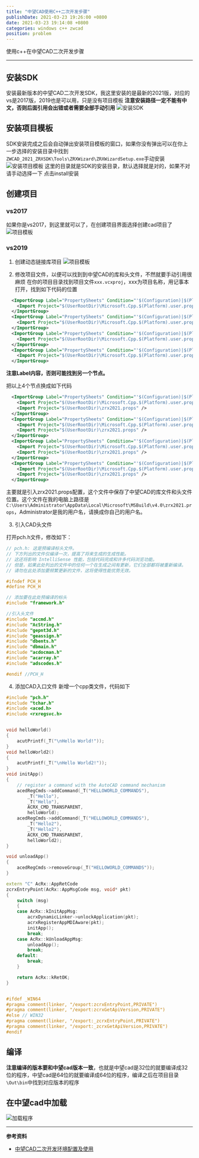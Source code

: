```yaml
---
title: "中望CAD使用C++二次开发步骤"
publishDate: 2021-03-23 19:26:00 +0800
date: 2021-03-23 19:14:08 +0800
categories: windows c++ zwcad
position: problem
---
```


使用c++在中望CAD二次开发步骤

---

<div id="toc"></div>

## 安装SDK

安装最新版本的中望CAD二次开发SDK，我这里安装的是最新的2021版，对应的vs是2017版，2019也是可以用，只是没有项目模板
**注意安装路径一定不能有中文，否则后面引用会出错或者需要全部手动引用**
![安装SDK](../static/posts/2021/2021-03-23-中望CAD使用C++二次开发步骤-01.jpg)

## 安装项目模板

SDK安装完成之后会自动弹出安装项目模板的窗口，如果你没有弹出可以在你上一步选择的安装目录中找到`ZWCAD_2021_ZRXSDK\Tools\ZRXWizard\ZRXWizardSetup.exe`手动安装
![安装项目模板](../static/posts/2021/2021-03-23-中望CAD使用C++二次开发步骤-02.jpg)
这里的目录就是SDK的安装目录，默认选择就是对的，如果不对请手动选择一下
点击install安装

## 创建项目

### vs2017

如果你是vs2017，到这里就可以了，在创建项目界面选择创建cad项目了
![项目模板](../static/posts/2021/2021-03-23-中望CAD使用C++二次开发步骤-03.png)

### vs2019

1. 创建动态链接库项目
![项目模板](../static/posts/2021/2021-03-23-中望CAD使用C++二次开发步骤-04.jpg)

2. 修改项目文件，以便可以找到到中望CAD的库和头文件，不然就要手动引用很麻烦
在你的项目目录找到项目文件`xxx.vcxproj`，xxx为项目名称，用记事本打开，找到如下代码的位置

```xml
  <ImportGroup Label="PropertySheets" Condition="'$(Configuration)|$(Platform)'=='Debug|Win32'">
    <Import Project="$(UserRootDir)\Microsoft.Cpp.$(Platform).user.props" Condition="exists('$(UserRootDir)\Microsoft.Cpp.$(Platform).user.props')" Label="LocalAppDataPlatform" />
  </ImportGroup>
  <ImportGroup Label="PropertySheets" Condition="'$(Configuration)|$(Platform)'=='Release|Win32'">
    <Import Project="$(UserRootDir)\Microsoft.Cpp.$(Platform).user.props" Condition="exists('$(UserRootDir)\Microsoft.Cpp.$(Platform).user.props')" Label="LocalAppDataPlatform" />
  </ImportGroup>
  <ImportGroup Label="PropertySheets" Condition="'$(Configuration)|$(Platform)'=='Debug|x64'">
    <Import Project="$(UserRootDir)\Microsoft.Cpp.$(Platform).user.props" Condition="exists('$(UserRootDir)\Microsoft.Cpp.$(Platform).user.props')" Label="LocalAppDataPlatform" />
  </ImportGroup>
  <ImportGroup Label="PropertySheets" Condition="'$(Configuration)|$(Platform)'=='Release|x64'">
    <Import Project="$(UserRootDir)\Microsoft.Cpp.$(Platform).user.props" Condition="exists('$(UserRootDir)\Microsoft.Cpp.$(Platform).user.props')" Label="LocalAppDataPlatform" />
  </ImportGroup>
```

**注意Label内容，否则可能找到另一个节点。**

把以上4个节点换成如下代码

```xml
  <ImportGroup Label="PropertySheets" Condition="'$(Configuration)|$(Platform)'=='Debug|Win32'">
    <Import Project="$(UserRootDir)\Microsoft.Cpp.$(Platform).user.props" Condition="exists('$(UserRootDir)\Microsoft.Cpp.$(Platform).user.props')" Label="LocalAppDataPlatform" />
    <Import Project="$(UserRootDir)\zrx2021.props" />
  </ImportGroup>
  <ImportGroup Label="PropertySheets" Condition="'$(Configuration)|$(Platform)'=='Release|Win32'">
    <Import Project="$(UserRootDir)\Microsoft.Cpp.$(Platform).user.props" Condition="exists('$(UserRootDir)\Microsoft.Cpp.$(Platform).user.props')" Label="LocalAppDataPlatform" />
    <Import Project="$(UserRootDir)\zrx2021.props" />
  </ImportGroup>
  <ImportGroup Label="PropertySheets" Condition="'$(Configuration)|$(Platform)'=='Debug|x64'">
    <Import Project="$(UserRootDir)\Microsoft.Cpp.$(Platform).user.props" Condition="exists('$(UserRootDir)\Microsoft.Cpp.$(Platform).user.props')" Label="LocalAppDataPlatform" />
    <Import Project="$(UserRootDir)\zrx2021.props" />
  </ImportGroup>
  <ImportGroup Label="PropertySheets" Condition="'$(Configuration)|$(Platform)'=='Release|x64'">
    <Import Project="$(UserRootDir)\Microsoft.Cpp.$(Platform).user.props" Condition="exists('$(UserRootDir)\Microsoft.Cpp.$(Platform).user.props')" Label="LocalAppDataPlatform" />
    <Import Project="$(UserRootDir)\zrx2021.props" />
  </ImportGroup>
```

主要就是引入zrx2021.props配置，这个文件中保存了中望CAD的库文件和头文件位置。这个文件在我的电脑上路径是`C:\Users\Administrator\AppData\Local\Microsoft\MSBuild\v4.0\zrx2021.props`，Administrator是我的用户名，请换成你自己的用户名。

3. 引入CAD头文件

打开pch.h文件，修改如下：

```cpp
// pch.h: 这是预编译标头文件。
// 下方列出的文件仅编译一次，提高了将来生成的生成性能。
// 这还将影响 IntelliSense 性能，包括代码完成和许多代码浏览功能。
// 但是，如果此处列出的文件中的任何一个在生成之间有更新，它们全部都将被重新编译。
// 请勿在此处添加要频繁更新的文件，这将使得性能优势无效。

#ifndef PCH_H
#define PCH_H

// 添加要在此处预编译的标头
#include "framework.h"

//引入头文件
#include "accmd.h"
#include "AcString.h"
#include "gepnt3d.h"
#include "geassign.h"
#include "dbents.h"
#include "dbmain.h"
#include "acdocman.h"
#include "acarray.h"
#include "adscodes.h"

#endif //PCH_H
```

4. 添加CAD入口文件
新增一个cpp类文件，代码如下

```cpp
#include "pch.h"
#include "tchar.h"
#include <aced.h>
#include <rxregsvc.h>


void helloWorld()
{
    acutPrintf(_T("\nHello World!"));
}
void helloWorld2()
{
    acutPrintf(_T("\nHello World2!"));
}
void initApp()
{
    // register a command with the AutoCAD command mechanism
	acedRegCmds->addCommand(_T("HELLOWORLD_COMMANDS"),
		_T("Hello"),
		_T("Hello"),
		ACRX_CMD_TRANSPARENT,
		helloWorld);
	acedRegCmds->addCommand(_T("HELLOWORLD_COMMANDS"),
		_T("Hello2"),
		_T("Hello2"),
		ACRX_CMD_TRANSPARENT,
		helloWorld2);
}

void unloadApp()
{
	acedRegCmds->removeGroup(_T("HELLOWORLD_COMMANDS"));
}

extern "C" AcRx::AppRetCode
zcrxEntryPoint(AcRx::AppMsgCode msg, void* pkt)
{
	switch (msg)
	{
	case AcRx::kInitAppMsg:
		acrxDynamicLinker->unlockApplication(pkt);
		acrxRegisterAppMDIAware(pkt);
		initApp();
		break;
	case AcRx::kUnloadAppMsg:
		unloadApp();
		break;
	default:
		break;
	}

	return AcRx::kRetOK;
}


#ifdef _WIN64
#pragma comment(linker, "/export:zcrxEntryPoint,PRIVATE")
#pragma comment(linker, "/export:zcrxGetApiVersion,PRIVATE")
#else // WIN32
#pragma comment(linker, "/export:_zcrxEntryPoint,PRIVATE")
#pragma comment(linker, "/export:_zcrxGetApiVersion,PRIVATE")
#endif
```

## 编译

**注意编译的版本要和中望cad版本一致**，也就是中望cad是32位的就要编译成32位的程序，中望cad是64位的就要编译成64位的程序，编译之后在项目目录`\Out\bin`中找到对应版本的程序

## 在中望cad中加载

![加载程序](../static/posts/2021/2021-03-23-中望CAD使用C++二次开发步骤-05.jpg)

---

**参考资料**

- [中望CAD二次开发环境配置及使用](https://blog.csdn.net/serena_0916/article/details/91609980)
